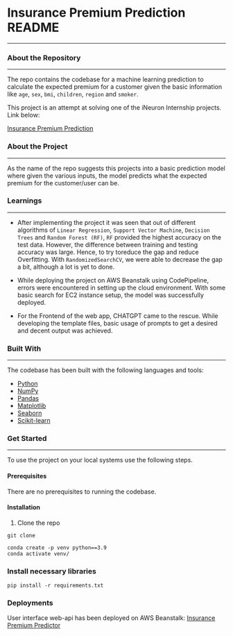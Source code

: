 # Insurance Premium Prediction README
-------------------------------------

### About the Repository
-------------------------------------

The repo contains the codebase for a machine learning prediction to calculate the expected premium for a customer given the basic information like `age`, `sex`, `bmi`, `children`, `region` and `smoker`. 

This project is an attempt at solving one of the iNeuron Internship projects. Link below:

[Insurance Premium Prediction](https://drive.google.com/file/d/1PUCqVKy21vtuKOYiBDhYJTUIa-7EP75g/view)

### About the Project
-------------------------------------

As the name of the repo suggests this projects into a basic prediction model where given the various inputs, the model predicts what the expected premium for the customer/user can be. 

### Learnings
-------------------------------------

- After implementing the project it was seen that out of different algorithms of `Linear Regression`, `Support Vector Machine`, `Decision Trees` and `Random Forest (RF)`, `RF` provided the highest accuracy on the test data. However, the difference between training and testing accuracy was large. Hence, to try toreduce the gap and reduce Overfitting. With `RandomizedSearchCV`, we were able to decrease the gap a bit, although a lot is yet to done.

- While deploying the project on AWS Beanstalk using CodePipeline, errors were encountered in setting up the cloud environment. With some basic search for EC2 instance setup, the model was successfully deployed.

- For the Frontend of the web app, CHATGPT came to the rescue. While developing the template files, basic usage of prompts to get a desired and decent output was achieved.

### Built With
--------------------------------------

The codebase has been built with the following languages and tools:

- [Python](https://www.python.org/)
- [NumPy](https://numpy.org/)
- [Pandas](https://pandas.pydata.org/)
- [Matplotlib](https://matplotlib.org/)
- [Seaborn](https://seaborn.pydata.org/)
- [Scikit-learn](https://scikit-learn.org/stable/index.html)

### Get Started
---------------------------------------

To use the project on your local systems use the following steps.

#### Prerequisites

There are no prerequisites to running the codebase.

#### Installation

1. Clone the repo
```
git clone 
```   


```
conda create -p venv python==3.9
conda activate venv/
```

### Install necessary libraries

```
pip install -r requirements.txt
```


### Deployments

User interface web-api has been deployed on AWS Beanstalk:
[Insurance Premium Predictor](http://insure-premium-env.eba-mimz6p2q.eu-north-1.elasticbeanstalk.com/)
